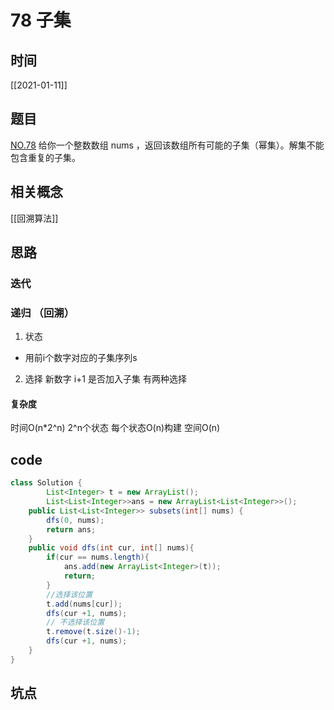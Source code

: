 # 78 子集
## 时间
[[2021-01-11]]
## 题目
[NO.78](https://leetcode-cn.com/problems/subsets/description/)
给你一个整数数组 nums ，返回该数组所有可能的子集（幂集）。解集不能包含重复的子集。
## 相关概念
[[回溯算法]]

## 思路
### 迭代

### 递归 （回溯）
1. 状态
 - 用前i个数字对应的子集序列s
2. 选择
新数字 i+1 是否加入子集 有两种选择

#### 复杂度
时间O(n*2^n) 2^n个状态 每个状态O(n)构建
空间O(n)

## code
```java
class Solution {
        List<Integer> t = new ArrayList();
        List<List<Integer>>ans = new ArrayList<List<Integer>>();
    public List<List<Integer>> subsets(int[] nums) {
        dfs(0, nums);
        return ans;
    }
    public void dfs(int cur, int[] nums){
        if(cur == nums.length){
            ans.add(new ArrayList<Integer>(t));
            return;
        }
        //选择该位置
        t.add(nums[cur]);
        dfs(cur +1, nums);
        // 不选择该位置
        t.remove(t.size()-1);
        dfs(cur +1, nums);
    }
}
```
## 坑点
